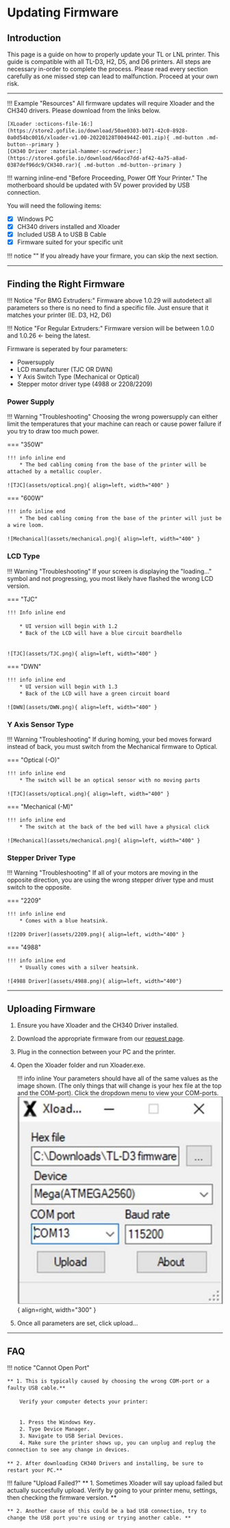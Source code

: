# Updating Firmware

## **Introduction** 

 This page is a guide on how to properly update your TL or LNL printer. This guide is compatible with all TL-D3, H2, D5, and D6 printers. All steps are necessary in-order to complete the process. Please read every section carefully as one missed step can lead to malfunction. Proceed at your own risk.
___

!!! Example "Resources"
    All firmware updates will require Xloader and the CH340 drivers. Please download from the links below.

    [XLoader :octicons-file-16:](https://store2.gofile.io/download/50ae0303-b071-42c0-8928-0a0d54bc0016/xloader-v1.00-20220128T004944Z-001.zip){ .md-button .md-button--primary }
    [CH340 Driver :material-hammer-screwdriver:](https://store4.gofile.io/download/66acd7dd-af42-4a75-a8ad-0387def96dc9/CH340.rar){ .md-button .md-button--primary }




!!! warning inline-end "Before Proceeding, Power Off Your Printer."
    The motherboard should be updated with 5V power provided by USB connection.
    
 You will need the following items:

- [x] Windows PC
- [x] CH340 drivers installed and Xloader
- [x] Included USB A to USB B Cable
- [x] Firmware suited for your specific unit

!!! notice ""
    If you already have your firmare, you can skip the next section.

___
## **Finding the Right Firmware**

!!! Notice "For BMG Extruders:"
    Firmware above 1.0.29 will autodetect all parameters so there is no need to find a specific file. Just ensure that it matches your printer (IE. D3, H2, D6)

!!! Notice "For Regular Extruders:"
    Firmware version will be between 1.0.0 and 1.0.26 <- being the latest. 

Firmware is seperated by four parameters:

* Powersupply
* LCD manufacturer (TJC OR DWN)
* Y Axis Switch Type (Mechanical or Optical)
* Stepper motor driver type (4988 or 2208/2209)

### Power Supply ###

!!! Warning "Troubleshooting"
    Choosing the wrong powersupply can either limit the temperatures that your machine can reach or cause power failure if you try to draw too much power.

=== "350W" 

    !!! info inline end
        * The bed cabling coming from the base of the printer will be attached by a metallic coupler.

    ![TJC](assets/optical.png){ align=left, width="400" }



 

=== "600W"

    !!! info inline end
        * The bed cabling coming from the base of the printer will just be a wire loom.

    ![Mechanical](assets/mechanical.png){ align=left, width="400" }

### LCD Type ###

!!! Warning "Troubleshooting"
    If your screen is displaying the "loading..." symbol and not progressing, you most likely have flashed the wrong LCD version.

=== "TJC" 

    !!! Info inline end

        * UI version will begin with 1.2
        * Back of the LCD will have a blue circuit boardhello 


    ![TJC](assets/TJC.png){ align=left, width="400" }



 

=== "DWN"

    !!! info inline end
        * UI version will begin with 1.3
        * Back of the LCD will have a green circuit board  

    ![DWN](assets/DWN.png){ align=left, width="400" }


### Y Axis Sensor Type ###

!!! Warning "Troubleshooting"
    If during homing, your bed moves forward instead of back, you must switch from the Mechanical firmware to Optical.

=== "Optical (-O)" 

    !!! info inline end
        * The switch will be an optical sensor with no moving parts

    ![TJC](assets/optical.png){ align=left, width="400" }



 

=== "Mechanical (-M)"

    !!! info inline end
        * The switch at the back of the bed will have a physical click

    ![Mechanical](assets/mechanical.png){ align=left, width="400" }


### Stepper Driver Type ###

!!! Warning "Troubleshooting"
    If all of your motors are moving in the opposite direction, you are using the wrong stepper driver type and must switch to the opposite.

=== "2209"

    !!! info inline end
        * Comes with a blue heatsink.

    ![2209 Driver](assets/2209.png){ align=left, width="400" }


=== "4988"

    !!! info inline end
        * Usually comes with a silver heatsink. 

    ![4988 Driver](assets/4988.png){ align=left, width="400"}

___

## **Uploading Firmware** ##


1. Ensure you have Xloader and the CH340 Driver installed.
2. Download the appropriate firmware from our <a href="https://www.lnl3d.com/FIRMWAREREQUEST">request page</a>.
3. Plug in the connection between your PC and the printer.
4.  Open the Xloader folder and run Xloader.exe.

    !!! info inline
        Your parameters should have all of the same values as the image shown. (The only things that will change is your hex file at the top and the COM-port). Click the dropdown menu to view your COM-ports.
    ![xloader](assets/xloader.png){ align=right, width="300" }

5. Once all parameters are set, click upload...

___
    

## **FAQ** ##
    
!!! notice "Cannot Open Port"

    ** 1. This is typically caused by choosing the wrong COM-port or a faulty USB cable.**
    
        Verify your computer detects your printer:


        1. Press the Windows Key.
        2. Type Device Manager.
        3. Navigate to USB Serial Devices.
        4. Make sure the printer shows up, you can unplug and replug the connection to see any change in devices.

    ** 2. After downloading CH340 Drivers and installing, be sure to restart your PC.**

!!! failure "Upload Failed?"
    ** 1. Sometimes Xloader will say upload failed but actually succesfully upload. Verify by going to your printer menu, settings, then checking the firmware version. **

    ** 2. Another cause of this could be a bad USB connection, try to change the USB port you're using or trying another cable. **



